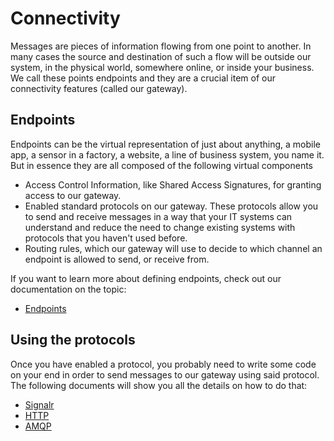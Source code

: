 # Connectivity

Messages are pieces of information flowing from one point to another. In many cases the source and destination of such a flow will be outside our system, in the physical world, somewhere online, or inside your business. We call these points endpoints and they are a crucial item of our connectivity features (called our gateway). 

## Endpoints

Endpoints can be the virtual representation of just about anything, a mobile app, a sensor in a factory, a website, a line of business system, you name it. But in essence they are all composed of the following virtual components

 * Access Control Information, like Shared Access Signatures, for granting access to our gateway.
 * Enabled standard protocols on our gateway. These protocols allow you to send and receive messages in a way that your IT systems can understand and reduce the need to change existing systems with protocols that you haven't used before.
 * Routing rules, which our gateway will use to decide to which channel an endpoint is allowed to send, or receive from.
 
If you want to learn more about defining endpoints, check out our documentation on the topic: 

 * [Endpoints](/documentation/connectivity/endpoints)

## Using the protocols

Once you have enabled a protocol, you probably need to write some code on your end in order to send messages to our gateway using said protocol. The following documents will show you all the details on how to do that:

 * [Signalr](/documentation/connectivity/signalr)
 * [HTTP](/documentation/connectivity/http)
 * [AMQP](/documentation/connectivity/amqp)